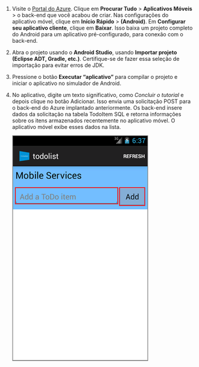 
1. Visite o [Portal do Azure]. Clique em **Procurar Tudo** > **Aplicativos Móveis** > o back-end que você acabou de criar. Nas configurações do aplicativo móvel, clique em **Início Rápido** > **(Android)**. Em **Configurar seu aplicativo cliente**, clique em **Baixar**. Isso baixa um projeto completo do Android para um aplicativo pré-configurado, para conexão com o back-end. 
2. Abra o projeto usando o **Android Studio**, usando **Importar projeto (Eclipse ADT, Gradle, etc.)**. Certifique-se de fazer essa seleção de importação para evitar erros de JDK.
3. Pressione o botão **Executar “aplicativo”** para compilar o projeto e iniciar o aplicativo no simulador de Android.
4. No aplicativo, digite um texto significativo, como *Concluir o tutorial* e depois clique no botão Adicionar. Isso envia uma solicitação POST para o back-end do Azure implantado anteriormente. Os back-end insere dados da solicitação na tabela TodoItem SQL e retorna informações sobre os itens armazenados recentemente no aplicativo móvel. O aplicativo móvel exibe esses dados na lista. 
   
    ![](./media/app-service-mobile-android-quickstart/mobile-quickstart-startup-android.png)

[Portal do Azure]: https://portal.azure.com/


<!--HONumber=Nov16_HO2-->



